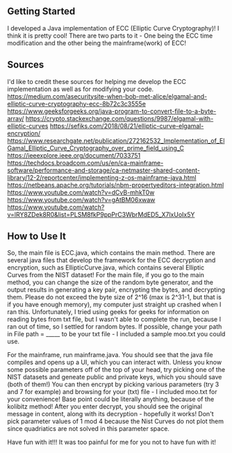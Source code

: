 ## Getting Started

I developed a Java implementation of ECC (Elliptic Curve Cryptography)! I think it is pretty cool! There are two parts to it - One being the ECC time modification and the other being the mainframe(work) of ECC!

## Sources

I'd like to credit these sources for helping me develop the ECC implementation as well as for modifying your code.
https://medium.com/asecuritysite-when-bob-met-alice/elgamal-and-elliptic-curve-cryptography-ecc-8b72c3c3555e
https://www.geeksforgeeks.org/java-program-to-convert-file-to-a-byte-array/
https://crypto.stackexchange.com/questions/9987/elgamal-with-elliptic-curves
https://sefiks.com/2018/08/21/elliptic-curve-elgamal-encryption/
https://www.researchgate.net/publication/272162532_Implementation_of_ElGamal_Elliptic_Curve_Cryptography_over_prime_field_using_C
https://ieeexplore.ieee.org/document/7033751
https://techdocs.broadcom.com/us/en/ca-mainframe-software/performance-and-storage/ca-netmaster-shared-content-library/12-2/reportcenter/implementing-z-os-mainframe-java.html
https://netbeans.apache.org/tutorials/nbm-propertyeditors-integration.html
https://www.youtube.com/watch?v=dCvB-mhkT0w
https://www.youtube.com/watch?v=gAtBM06xwaw
https://www.youtube.com/watch?v=lRY8ZDek8R0&list=PLSM8fkP9ppPrC3WbrMdED5_X7lxUoIx5Y

## How to Use It
So, the main file is ECC.java, which contains the main method. There are several java files that develop the framework for the ECC decryption and encryption, such as EllipticCurve.java, which contains several Elliptic Curves from the NIST dataset! For the main file, if you go to the main method, you can change the size of the random byte generator, and the output results in generating a key pair, encrypting the bytes, and decrypting them. Please do not exceed the byte size of 2^16 (max is 2^31-1, but that is if you have enough memory), my computer just straight up crashed when I ran this. Unfortunately, I tried using geeks for geeks for information on reading bytes from txt file, but I wasn't able to complete the run, because I ran out of time, so I settled for random bytes. If possible, change your path in File path = _____ to be your txt file - I included a sample moo.txt you could use.

For the mainframe, run mainframe.java. You should see that the java file compiles and opens up a UI, which you can interact with. Unless you know some possible parameters off of the top of your head, try picking one of the NIST datasets and geneate public and private keys, which you should save (both of them!) You can then encrypt by picking various parameters (try 3 and 7 for example) and browsing for your (txt) file - I included moo.txt for your convenience! Base point could be literally anything, because of the kolibitz method! After you enter decrypt, you should see the original message in content, along with its decryption - hopefully it works! Don't pick parameter values of 1 mod 4 because the Nist Curves do not plot them since quadriatics are not solved in this parameter space.

Have fun with it!!! It was too painful for me for you not to have fun with it!
